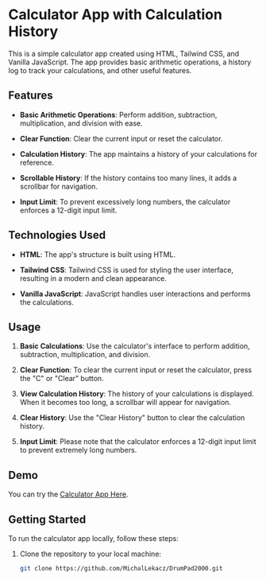 # Calculator App with Calculation History

This is a simple calculator app created using HTML, Tailwind CSS, and Vanilla JavaScript. The app provides basic arithmetic operations, a history log to track your calculations, and other useful features.

## Features

- **Basic Arithmetic Operations**: Perform addition, subtraction, multiplication, and division with ease.

- **Clear Function**: Clear the current input or reset the calculator.

- **Calculation History**: The app maintains a history of your calculations for reference.

- **Scrollable History**: If the history contains too many lines, it adds a scrollbar for navigation.

- **Input Limit**: To prevent excessively long numbers, the calculator enforces a 12-digit input limit.

## Technologies Used

- **HTML**: The app's structure is built using HTML.

- **Tailwind CSS**: Tailwind CSS is used for styling the user interface, resulting in a modern and clean appearance.

- **Vanilla JavaScript**: JavaScript handles user interactions and performs the calculations.

## Usage

1. **Basic Calculations**: Use the calculator's interface to perform addition, subtraction, multiplication, and division.

2. **Clear Function**: To clear the current input or reset the calculator, press the "C" or "Clear" button.

3. **View Calculation History**: The history of your calculations is displayed. When it becomes too long, a scrollbar will appear for navigation.

4. **Clear History**: Use the "Clear History" button to clear the calculation history.

5. **Input Limit**: Please note that the calculator enforces a 12-digit input limit to prevent extremely long numbers.

## Demo

You can try the [Calculator App Here](https://michallekacz.github.io/calculatorJS/).

## Getting Started

To run the calculator app locally, follow these steps:

1. Clone the repository to your local machine:

   ```bash
   git clone https://github.com/MichalLekacz/DrumPad2000.git